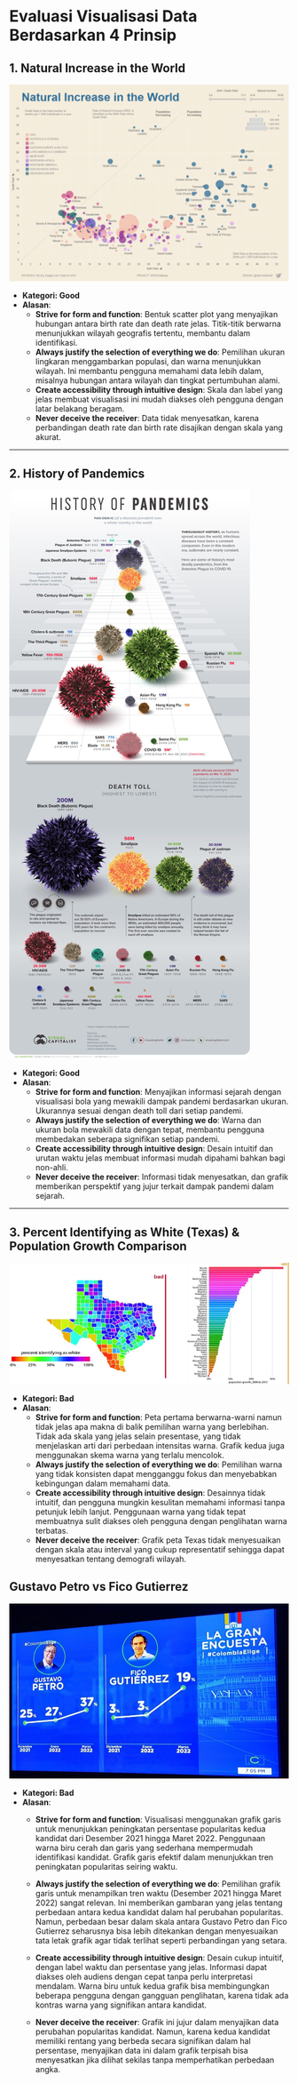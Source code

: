 # Evaluasi Visualisasi Data Berdasarkan 4 Prinsip

## 1. Natural Increase in the World
![Natural Increase in the World](Good_Viz_1.webp)

- **Kategori: Good**
- **Alasan**:
  - **Strive for form and function**: Bentuk scatter plot yang menyajikan hubungan antara birth rate dan death rate jelas. Titik-titik berwarna menunjukkan wilayah geografis tertentu, membantu dalam identifikasi.
  - **Always justify the selection of everything we do**: Pemilihan ukuran lingkaran menggambarkan populasi, dan warna menunjukkan wilayah. Ini membantu pengguna memahami data lebih dalam, misalnya hubungan antara wilayah dan tingkat pertumbuhan alami.
  - **Create accessibility through intuitive design**: Skala dan label yang jelas membuat visualisasi ini mudah diakses oleh pengguna dengan latar belakang beragam.
  - **Never deceive the receiver**: Data tidak menyesatkan, karena perbandingan death rate dan birth rate disajikan dengan skala yang akurat.

---

## 2. History of Pandemics
![History of Pandemics](Good_Viz_2.jpg)

- **Kategori: Good**
- **Alasan**:
  - **Strive for form and function**: Menyajikan informasi sejarah dengan visualisasi bola yang mewakili dampak pandemi berdasarkan ukuran. Ukurannya sesuai dengan death toll dari setiap pandemi.
  - **Always justify the selection of everything we do**: Warna dan ukuran bola mewakili data dengan tepat, membantu pengguna membedakan seberapa signifikan setiap pandemi.
  - **Create accessibility through intuitive design**: Desain intuitif dan urutan waktu jelas membuat informasi mudah dipahami bahkan bagi non-ahli.
  - **Never deceive the receiver**: Informasi tidak menyesatkan, dan grafik memberikan perspektif yang jujur terkait dampak pandemi dalam sejarah.

---

## 3. Percent Identifying as White (Texas) & Population Growth Comparison
![Percent Identifying as White (Texas) & Population Growth Comparison](Bad_Viz_1.webp)

- **Kategori: Bad**
- **Alasan**:
  - **Strive for form and function**: Peta pertama berwarna-warni namun tidak jelas apa makna di balik pemilihan warna yang berlebihan. Tidak ada skala yang jelas selain presentase, yang tidak menjelaskan arti dari perbedaan intensitas warna. Grafik kedua juga menggunakan skema warna yang terlalu mencolok.
  - **Always justify the selection of everything we do**: Pemilihan warna yang tidak konsisten dapat mengganggu fokus dan menyebabkan kebingungan dalam memahami data.
  - **Create accessibility through intuitive design**: Desainnya tidak intuitif, dan pengguna mungkin kesulitan memahami informasi tanpa petunjuk lebih lanjut. Penggunaan warna yang tidak tepat membuatnya sulit diakses oleh pengguna dengan penglihatan warna terbatas.
  - **Never deceive the receiver**: Grafik peta Texas tidak menyesuaikan dengan skala atau interval yang cukup representatif sehingga dapat menyesatkan tentang demografi wilayah.

##  Gustavo Petro vs Fico Gutierrez

![Gustavo Petro vs Fico Gutierrez](Bad_Viz_2.webp)

- **Kategori: Bad**
- **Alasan**:
  - **Strive for form and function**: Visualisasi menggunakan grafik garis untuk menunjukkan peningkatan persentase popularitas kedua kandidat dari Desember 2021 hingga Maret 2022. Penggunaan warna biru cerah dan garis yang sederhana mempermudah identifikasi kandidat. Grafik garis efektif dalam menunjukkan tren peningkatan popularitas seiring waktu.

  - **Always justify the selection of everything we do**: Pemilihan grafik garis untuk menampilkan tren waktu (Desember 2021 hingga Maret 2022) sangat relevan. Ini memberikan gambaran yang jelas tentang perbedaan antara kedua kandidat dalam hal perubahan popularitas. Namun, perbedaan besar dalam skala antara Gustavo Petro dan Fico Gutierrez seharusnya bisa lebih ditekankan dengan menyesuaikan tata letak grafik agar tidak terlihat seperti perbandingan yang setara.

  - **Create accessibility through intuitive design**: Desain cukup intuitif, dengan label waktu dan persentase yang jelas. Informasi dapat diakses oleh audiens dengan cepat tanpa perlu interpretasi mendalam. Warna biru untuk kedua grafik bisa membingungkan beberapa pengguna dengan gangguan penglihatan, karena tidak ada kontras warna yang signifikan antara kandidat.

  - **Never deceive the receiver**: Grafik ini jujur dalam menyajikan data perubahan popularitas kandidat. Namun, karena kedua kandidat memiliki rentang yang berbeda secara signifikan dalam hal persentase, menyajikan data ini dalam grafik terpisah bisa menyesatkan jika dilihat sekilas tanpa memperhatikan perbedaan angka.


